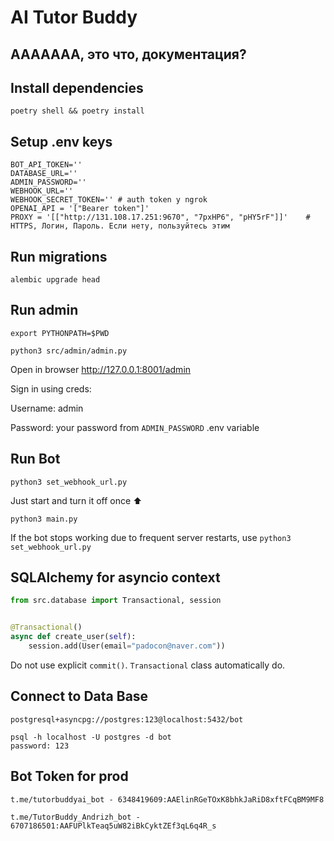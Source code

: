 # AI Tutor Buddy
## ААААААА, это что, документация?
## Install dependencies

```
poetry shell && poetry install
```

## Setup .env keys

```
BOT_API_TOKEN=''
DATABASE_URL=''
ADMIN_PASSWORD=''
WEBHOOK_URL=''
WEBHOOK_SECRET_TOKEN='' # auth token у ngrok
OPENAI_API = '["Bearer token"]'
PROXY = '[["http://131.108.17.251:9670", "7pxHP6", "pHY5rF"]]'    # HTTPS, Логин, Пароль. Если нету, пользуйтесь этим
```

## Run migrations

```
alembic upgrade head
```

## Run admin

```
export PYTHONPATH=$PWD
```

```
python3 src/admin/admin.py
```

Open in browser http://127.0.0.1:8001/admin

Sign in using creds:

Username: admin

Password: your password from `ADMIN_PASSWORD` .env variable

## Run Bot

```
python3 set_webhook_url.py
```
Just start and turn it off once ⬆️
```
python3 main.py
```

If the bot stops working due to frequent server restarts, use ```python3 set_webhook_url.py```

## SQLAlchemy for asyncio context

```python
from src.database import Transactional, session


@Transactional()
async def create_user(self):
    session.add(User(email="padocon@naver.com"))
```

Do not use explicit `commit()`. `Transactional` class automatically do.

## Connect to Data Base
```
postgresql+asyncpg://postgres:123@localhost:5432/bot

psql -h localhost -U postgres -d bot
password: 123

```

## Bot Token for prod

```
t.me/tutorbuddyai_bot - 6348419609:AAElinRGeTOxK8bhkJaRiD8xftFCqBM9MF8

t.me/TutorBuddy_Andrizh_bot - 6707186501:AAFUPlkTeaq5uW82iBkCyktZEf3qL6q4R_s
```